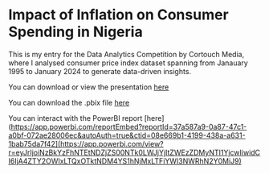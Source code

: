 # Impact of Inflation on Consumer Spending in Nigeria

This is my entry for the Data Analytics Competition by Cortouch Media, where I analysed consumer price index dataset spanning from Janauary 1995 to January 2024 to generate data-driven insights.

You can download or view the presentation [here](https://drive.google.com/file/d/100lpGpoiyOTv4p8LB2CvUucB7DMDFnnJ/view?usp=drivesdk)

You can download the .pbix file [here](https://drive.google.com/file/d/1a273qeboNwgvUXLDu5aya49YOgABVV0w/view?usp=drivesdk)

You can interact with the PowerBI report [here](https://app.powerbi.com/reportEmbed?reportId=37a587a9-0a87-47c1-a0bf-072ae28006ec&autoAuth=true&ctid=08e669b1-4199-438a-a631-1bab75da7f42](https://app.powerbi.com/view?r=eyJrIjoiNzBkYzFhNTEtNDZjZS00NTk0LWJjYjItZWEzZDMyNTI1YjcwIiwidCI6IjA4ZTY2OWIxLTQxOTktNDM4YS1hNjMxLTFiYWI3NWRhN2Y0MiJ9)

